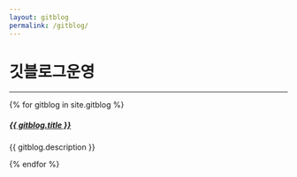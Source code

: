 ```yaml
---
layout: gitblog
permalink: /gitblog/
---
```


# 깃블로그운영

<div class="section-index">
    <hr class="panel-line">
    {% for gitblog in site.gitblog  %}        
    <div class="entry">
    <h5><a href="{{ gitblog.url | prepend: site.baseurl }}">{{ gitblog.title }}</a></h5>
    <p>{{ gitblog.description }}</p>
    </div>{% endfor %}
</div>
